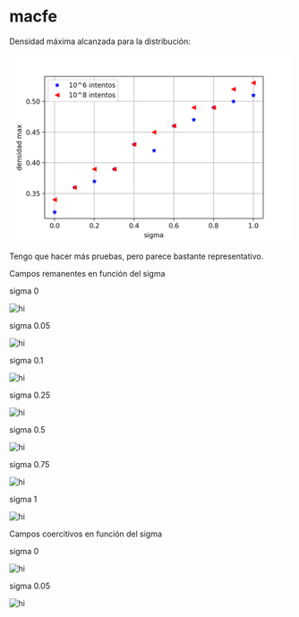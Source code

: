 # macfe

Densidad máxima alcanzada para la distribución:

<img src="graficos/densidades.png" alt="hi" class="inline"/>

Tengo que hacer más pruebas, pero parece bastante representativo.

Campos remanentes en función del sigma

sigma 0

<img src="graficos/remanente sigma=0.png .png" alt="hi" class="inline"/>

sigma 0.05

<img src="graficos/remanente sigma=0.05.png .png" alt="hi" class="inline"/>

sigma 0.1

<img src="graficos/remanente sigma=0.1.png .png" alt="hi" class="inline"/>

sigma 0.25

<img src="graficos/remanente sigma=0.25.png .png" alt="hi" class="inline"/>

sigma 0.5

<img src="graficos/remanente sigma=0.5.png .png" alt="hi" class="inline"/>

sigma 0.75

<img src="graficos/remanente sigma=0.75.png .png" alt="hi" class="inline"/>

sigma 1

<img src="graficos/remanente sigma=1.png .png" alt="hi" class="inline"/>

Campos coercitivos en función del sigma

sigma 0

<img src="graficos/coercitivo sigma=0.png .png" alt="hi" class="inline"/>

sigma 0.05

<img src="graficos/coercitivo sigma=0.05.png .png" alt="hi" class="inline"/>
